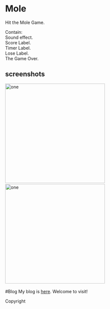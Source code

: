 # Mole
Hit the Mole Game.<br/>

Contain:</br>
	Sound effect.</br>
	Score Label.</br>
	Timer Label.</br>
	Lose Label.</br>
	The Game Over.

screenshots
-----------------------
<img alt="one" src="https://raw.github.com/charsdavy/Mole/master/screenshots/m1.png" width="320">
&nbsp;&nbsp;
<img alt="one" src="https://raw.github.com/charsdavy/Mole/master/screenshots/m2.png" width="320">
&nbsp;&nbsp;

#Blog
My blog is [here](http://www.cnblogs.com/chars). Welcome to visit!

Copyright
